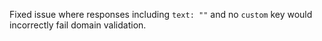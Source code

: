 Fixed issue where responses including `text: ""` and no `custom` key would incorrectly fail domain validation.
